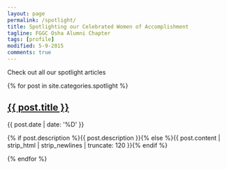 ```yaml
---
layout: page
permalink: /spotlight/
title: Spotlighting our Celebrated Women of Accomplishment
tagline: FGGC Osha Alumni Chapter
tags: [profile]
modified: 5-9-2015
comments: true
---
```


Check out all our spotlight articles

  {% for post in site.categories.spotlight %}
  <h2><a href="{{ site.url }}{{ post.url }}" title="{{ post.title }}">{{ post.title }}</a></h2>
  <p>{{ post.date | date: '%D' }} </p>
  <p>{% if post.description %}{{ post.description }}{% else %}{{ post.content | strip_html | strip_newlines | truncate: 120 }}{% endif %}</p>
  {% endfor %}

